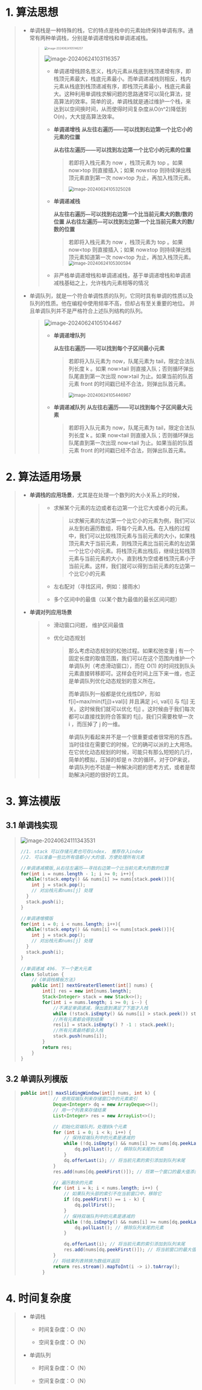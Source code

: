 # 1. 算法思想

> - 单调栈是一种特殊的栈，它的特点是栈中的元素始终保持单调有序。通常有两种单调栈，分别是单调递增栈和单调递减栈。
>
>   > <img src="Monotonic_Stack_Queue.assets/image-20240624105146257.png" alt="image-20240624105146257" style="zoom:50%;" />
>   >
>   > ![image-20240624103116357](Monotonic_Stack_Queue.assets/image-20240624103116357.png)
>   >
>   > - 单调递增栈顾名思义，栈内元素从栈底到栈顶递增有序，即栈顶元素最大，栈底元素最小。而单调递减栈则相反，栈内元素从栈底到栈顶递减有序，即栈顶元素最小，栈底元素最大。这种利用单调栈求解问题的思路通常可以简化算法，提高算法的效率。简单的说，单调栈就是通过维护一个栈，来达到以空间换时间，从而使得时间复杂度从O(n^2)降低到O(n)，大大提高算法效率。
>   >
>   > - **单调递增栈**
>   >   **从左往右遍历——可以找到右边第一个比它小的元素的位置** 
>   >
>   >   **从右往左遍历——可以找到左边第一个比它小的元素的位置** 
>   >
>   >   > 若即将入栈元素为 now ，栈顶元素为 top 。如果 now>top 则直接插入；如果 now≤top 则持续弹出栈顶元素直到第一次 now>top 为止，再加入栈顶元素。
>   >   >
>   >   > <img src="Monotonic_Stack_Queue.assets/image-20240624105325028.png" alt="image-20240624105325028" style="zoom:80%;" />
>   >
>   > - **单调递减栈**
>   >
>   >   **从左往右遍历—可以找到右边第一个比当前元素大的数/数的位置** 
>   >   **从右往左遍历—可以找到左边第一个比当前元素大的数/数的位置** 
>   >
>   >   > 若即将入栈元素为 now ，栈顶元素为 top 。如果 now<top 则直接插入；如果 now≥top 则持续弹出栈顶元素知道第一次 now<top 为止，再加入栈顶元素。
>   >   > <img src="Monotonic_Stack_Queue.assets/image-20240624105300594.png" alt="image-20240624105300594" style="zoom:80%;" />
>   >
>   > - 非严格单调递增栈和单调递减栈，基于单调递增栈和单调递减栈基础之上，允许栈内元素相等的情况
>
> - 单调队列，就是一个符合单调性质的队列，它同时具有单调的性质以及队列的性质。他在编程中使用频率不高，但却占有至关重要的地位。 并且单调队列并不是严格符合上述队列结构的队列。
>
>   > ![image-20240624105104467](Monotonic_Stack_Queue.assets/image-20240624105104467.png)
>   >
>   > - **单调递增队列**
>   >
>   >   **从左往右遍历——可以找到每个子区间最小元素** 
>   >
>   >   > 若即将入队元素为 now，队尾元素为 tail，限定合法队列长度 k 。如果 now>tail 则直接入队；否则循环弹出队尾直到第一次出现 now>tail 为止。如果当前的队首元素 front 的时间戳已经不合法，则弹出队首元素。
>   >   >
>   >   > <img src="Monotonic_Stack_Queue.assets/image-20240624105446967.png" alt="image-20240624105446967" style="zoom:80%;" />
>   >
>   > - **单调递减队列**
>   >   **从左往右遍历——可以找到每个子区间最大元素** 
>   >
>   >   > 若即将入队元素为 now，队尾元素为 tail，限定合法队列长度 k 。如果 now<tail 则直接入队；否则循环弹出队尾直到第一次出现 now<tail 为止。如果当前的队首元素 front 的时间戳已经不合法，则弹出队首元素。


# 2. 算法适用场景

> - **单调栈的应用场景**，尤其是在处理一个数列的大小关系上的时候，
>
>   > - 求解某个元素的左边或者右边第一个比它大或者小的元素。
>   >
>   >   > 以求解元素的左边第一个比它小的元素为例，我们可以从左到右遍历数组，将每个元素入栈。在入栈的过程中，我们可以比较栈顶元素与当前元素的大小，如果栈顶元素大于当前元素，则栈顶元素比当前元素的左边第一个比它小的元素。将栈顶元素出栈后，继续比较栈顶元素与当前元素的大小，直到栈为空或者栈顶元素小于当前元素。这样，我们就可以得到当前元素的左边第一个比它小的元素
>   >
>   > - 左右配对（寻找区间，例如：接雨水）
>   >
>   > - 多个区间中的最值（以某个数为最值的最长区间问题）
>
> - **单调对列应用场景**
>
>   > - 滑动窗口问题， 维护区间最值
>   >
>   > - 优化动态规划
>   >
>   >   > 那么考虑动态规划的松弛过程。如果松弛变量 j 有一个固定长度的取值范围，我们可以在这个范围内维护一个单调队列（考虑滑动窗口），而在 O(1) 的时间找到队头元素直接转移即可。这样会在时间上压下来一维，也正是单调队列优化动态规划的意义所在。
>   >   >
>   >   >  而单调队列一般都是优化线性DP，形如 f[i]=max/min(f[j])+val[i] 并且满足 j<i, val[i] 与 f[j] 无关。这时候我们就可以优化 f[j] 。这时候由于我们每次都可以直接找到符合答案的 f[j]，我们只需要枚举一次 i ，而压掉了 j 的一维。
>   >   >
>   >   > 单调队列看起来并不是一个很重要或者很常用的东西。当时往往在需要它的时候，它的确可以派的上大用场。在它优化动态规划的时候，可能只有那么短短的几行，简单的模拟，压掉的却是 n 次的循环。对于DP来说，单调队列也不妨是一种解决问题的思考方式，或者是帮助解决问题的很好的工具。

# 3. 算法模版

## 3.1 单调栈实现

> ![image-20240624111343531](Monotonic_Stack_Queue.assets/image-20240624111343531.png)
>
> ```java
> //1. stack 可以存储元素也可存index， 推荐存入index
> //2. 可以准备一些比所有值都小/大的值，方便处理所有元素
> 
> //单调递减模版,从右往左遍历——寻找右边第一个比当前元素大的数的位置
> for(int i = nums.length - 1; i >= 0; i++){
>   while(!stack.empty() && nums[i] >= nums[stack.peek()]){
>     int j = stack.pop();
>     // 对出栈元素nums[j] 处理
>   }
>   stack.push(i);
> }
> 
> //单调递增模版
> for(int i = 0; i < nums.length; i++){
>   while(!stack.empty() && nums[i] <= nums[stack.peek()]){
>     int j = stack.pop();
>     // 对出栈元素nums[j] 处理
>   }
>   stack.push(i);
> }
> 
> //单调递减 496. 下一个更大元素
> class Solution {
>     //《单调栈模板方法》
>     public int[] nextGreaterElement(int[] nums) {
>         int[] res = new int[nums.length];
>         Stack<Integer> stack = new Stack<>();
>         for(int i = nums.length; i >= 0; i--) {
>             //不满足单调递减，弹出直到满足了下面才入栈
>             while (!stack.isEmpty() && nums[i] > stack.peek()) stack.pop();
>             //所有元素都会得到结果
>             res[i] = stack.isEmpty() ? -1 : stack.peek();
>             //所有元素最终都会入栈
>             stack.push(nums[i]);
>         }
>         return res;
>     }
> }
> 
> 
> ```
>

## 3.2 单调队列模版

> ```java
> public int[] maxSlidingWindow(int[] nums, int k) {
>             // 使用双端队列来存储窗口中的元素索引
>             Deque<Integer> dq = new ArrayDeque<>();
>             // 用一个列表来存储结果
>             List<Integer> res = new ArrayList<>();
> 
>             // 初始化双端队列，处理前k个元素
>             for (int i = 0; i < k; i++) {
>                 // 保持双端队列中的元素是递减的
>                 while (!dq.isEmpty() && nums[i] >= nums[dq.peekLast()]) {
>                     dq.pollLast(); // 移除队列末尾的元素
>                 }
>                 dq.offerLast(i); // 将当前元素的索引添加到队列末尾
>             }
>             res.add(nums[dq.peekFirst()]); // 将第一个窗口的最大值添加到结果中
> 
>             // 遍历剩余的元素
>             for (int i = k; i < nums.length; i++) {
>                 // 如果队列头部的索引不在当前窗口中，移除它
>                 if (dq.peekFirst() == i - k) {
>                     dq.pollFirst();
>                 }
>                 // 保持双端队列中的元素是递减的
>                 while (!dq.isEmpty() && nums[i] >= nums[dq.peekLast()]) {
>                     dq.pollLast(); // 移除队列末尾的元素
>                 }
> 
>                 dq.offerLast(i); // 将当前元素的索引添加到队列末尾
>                 res.add(nums[dq.peekFirst()]); // 将当前窗口的最大值添加到结果中
>             }
>             // 将结果列表转换为数组并返回
>             return res.stream().mapToInt(i -> i).toArray();
>         }
> ```





# 4. 时间复杂度

> - 单调栈
>
>   - 时间复杂度：O（N）
>
>   - 空间复杂度：O（N）
>
> - 单调队列
>
>   - 时间复杂度：O（N）
>
>   - 空间复杂度：O（N）
>
>     